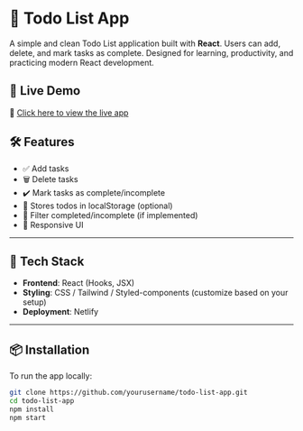 # 📝 Todo List App

A simple and clean Todo List application built with **React**. Users can add, delete, and mark tasks as complete. Designed for learning, productivity, and practicing modern React development.

## 🚀 Live Demo

🔗 [Click here to view the live app](https://eyob-todo-list.netlify.app/)


## 🛠 Features

- ✅ Add tasks
- 🗑 Delete tasks
- ✔️ Mark tasks as complete/incomplete
- 💾 Stores todos in localStorage (optional)
- 🔄 Filter completed/incomplete (if implemented)
- 📱 Responsive UI

---

## 🧪 Tech Stack

- **Frontend**: React (Hooks, JSX)
- **Styling**: CSS / Tailwind / Styled-components (customize based on your setup)
- **Deployment**: Netlify

---

## 📦 Installation

To run the app locally:

```bash
git clone https://github.com/yourusername/todo-list-app.git
cd todo-list-app
npm install
npm start
